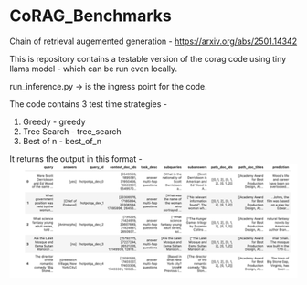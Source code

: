 # CoRAG_Benchmarks

Chain of retrieval augemented generation - https://arxiv.org/abs/2501.14342

This is repository contains a testable version of the corag code using tiny llama model - which can be run even locally.

run_inference.py -> is the ingress point for the code.

The code contains 3 test time strategies -

1. Greedy - greedy
2. Tree Search - tree_search
3. Best of n - best_of_n

It returns the output in this format - 
![](https://github.com/Sakshi-Vatsa/CoRAG_Benchmarks/blob/main/Result.png?raw=true)



